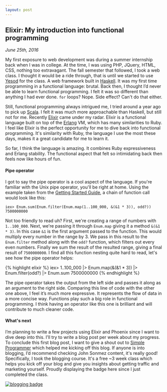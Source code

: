 ```yaml
---
layout: post
---
```

## Elixir: My introduction into functional programming

*June 25th, 2016*

My first exposure to web development was during a summer internship back when I was in college. At the time, I was using PHP, JQuery, HTML, CSS, nothing too extravagant. The fall semester that followed, I took a web class. I thought it would be a ride through, that is until we started to use [Yesod](http://www.yesodweb.com) for the class. A web framework built in [Haskell](https://www.haskell.org). It was my first time programming in a functional language: brutal. Back then, I thought I’d never be able to learn functional programming. I felt it was so different than anything I had ever done. `for` loops? Nope. Side effect? Can't do that either.

Still, functional programming always intrigued me, I tried around a year ago to pick up [Scala](http://www.scala-lang.org/). I felt it was much more approachable than Haskell, but still not for me. Recently [Elixir](http://elixir-lang.org) came under my radar. Elixir is a functional language built on top of the [Erlang](https://www.erlang.org/) VM, which has many similarities to Ruby. I feel like Elixir is the perfect opportunity for me to dive back into functional programming. It's similarity with Ruby, the language I use the most these days, makes it a great candidate for me to learn it.

So far, I think the language is amazing. It combines Ruby expressiveness and Erlang stability. The functional aspect that felt so intimidating back then feels now like hours of fun.

#### Pipe operator

I got to say the pipe operator is a cool aspect of the language. If you're familiar with the Unix pipe operator, you'll be right at home. Using the example taken from the [Getting Started Guide](http://elixir-lang.org/getting-started/enumerables-and-streams.html#the-pipe-operator), a chain of function call would look like this:

```
iex> Enum.sum(Enum.filter(Enum.map(1..100_000, &(&1 * 3)), odd?))
7500000000
```

Not too friendly to read uh? First, we're creating a range of numbers with `1..100_000`. Next, we're passing it through `Enum.map` giving it a method `&(&1 * 3)`. In this case `&1` is the first argument passed to the function. This would multiply every number in the range by 3. We pass in this result to the `Enum.filter` method along with the `odd?` function, which filters out every even numbers. Finally we sum the result of the resulted range, giving a final result of `7500000000`. I find all this function nesting quite hard to read, let's see how the pipe operator helps:

{% highlight elixir %}
iex> 1..100_000 |> Enum.map(&(&1 * 3)) |> Enum.filter(odd?) |> Enum.sum
7500000000
{% endhighlight %}

The pipe operator takes the output from the left side and passes it along as an argument to the right side. Comparing this line of code with the other one above, I feel it’s much more expressive. It represents the flow of data in a more concise way. Functions play such a big role in functional programming. I think having an operator like this one is brilliant and will contribute to much cleaner code.

#### What's next
I’m planning to write a few projects using Elixir and Phoenix since I want to dive deep into this. I’ll try to write a blog post per week about my progress. To conclude this first blog post, I want to give a shout out to [Simple Programmer](http://simpleprogrammer.com) which helped me kicking off this blog. If anyone is into blogging, I’d recommend checking John Sonmez content, it's really good! Specifically, I took the blogging course. It's a free ~3 week class which helps you kick off your blog and give you insights about getting traffic and marketing yourself. Proudly displaying the badge here since I just completed the class.

<a href="http://simpleprogrammer.com/2015/03/02/my-free-blogging-course-is-getting-unbelievable-results/"><img src="http://simpleprogrammer.com/wp-content/uploads/2015/04/badge.png" alt="blogging badge"></a>
